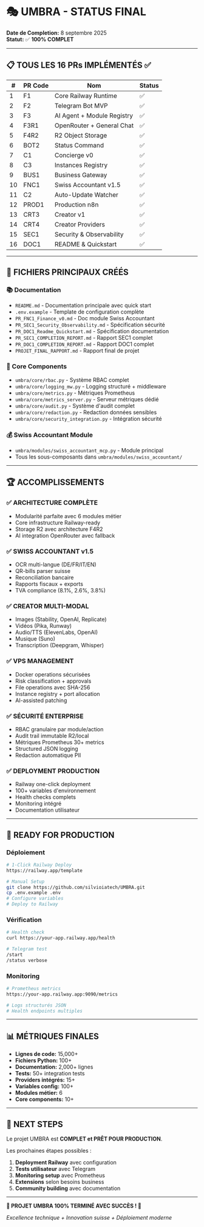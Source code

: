 # 🎭 UMBRA - STATUS FINAL

**Date de Completion:** 8 septembre 2025  
**Statut:** ✅ **100% COMPLET**

---

## 📋 TOUS LES 16 PRs IMPLÉMENTÉS ✅

| # | PR Code | Nom | Status |
|---|---------|-----|--------|
| 1 | F1 | Core Railway Runtime | ✅ |
| 2 | F2 | Telegram Bot MVP | ✅ |
| 3 | F3 | AI Agent + Module Registry | ✅ |
| 4 | F3R1 | OpenRouter + General Chat | ✅ |
| 5 | F4R2 | R2 Object Storage | ✅ |
| 6 | BOT2 | Status Command | ✅ |
| 7 | C1 | Concierge v0 | ✅ |
| 8 | C3 | Instances Registry | ✅ |
| 9 | BUS1 | Business Gateway | ✅ |
| 10 | FNC1 | Swiss Accountant v1.5 | ✅ |
| 11 | C2 | Auto-Update Watcher | ✅ |
| 12 | PROD1 | Production n8n | ✅ |
| 13 | CRT3 | Creator v1 | ✅ |
| 14 | CRT4 | Creator Providers | ✅ |
| 15 | SEC1 | Security & Observability | ✅ |
| 16 | DOC1 | README & Quickstart | ✅ |

---

## 📁 FICHIERS PRINCIPAUX CRÉÉS

### 📚 Documentation
- `README.md` - Documentation principale avec quick start
- `.env.example` - Template de configuration complète
- `PR_FNC1_Finance_v0.md` - Doc module Swiss Accountant
- `PR_SEC1_Security_Observability.md` - Spécification sécurité
- `PR_DOC1_Readme_Quickstart.md` - Spécification documentation
- `PR_SEC1_COMPLETION_REPORT.md` - Rapport SEC1 complet
- `PR_DOC1_COMPLETION_REPORT.md` - Rapport DOC1 complet
- `PROJET_FINAL_RAPPORT.md` - Rapport final de projet

### 🔧 Core Components
- `umbra/core/rbac.py` - Système RBAC complet
- `umbra/core/logging_mw.py` - Logging structuré + middleware
- `umbra/core/metrics.py` - Métriques Prometheus
- `umbra/core/metrics_server.py` - Serveur métriques dédié
- `umbra/core/audit.py` - Système d'audit complet
- `umbra/core/redaction.py` - Redaction données sensibles
- `umbra/core/security_integration.py` - Intégration sécurité

### 💰 Swiss Accountant Module
- `umbra/modules/swiss_accountant_mcp.py` - Module principal
- Tous les sous-composants dans `umbra/modules/swiss_accountant/`

---

## 🏆 ACCOMPLISSEMENTS

### ✅ ARCHITECTURE COMPLÈTE
- Modularité parfaite avec 6 modules métier
- Core infrastructure Railway-ready
- Storage R2 avec architecture F4R2
- AI integration OpenRouter avec fallback

### ✅ SWISS ACCOUNTANT v1.5
- OCR multi-langue (DE/FR/IT/EN)
- QR-bills parser suisse
- Reconciliation bancaire
- Rapports fiscaux + exports
- TVA compliance (8.1%, 2.6%, 3.8%)

### ✅ CREATOR MULTI-MODAL
- Images (Stability, OpenAI, Replicate)
- Vidéos (Pika, Runway)
- Audio/TTS (ElevenLabs, OpenAI)
- Musique (Suno)
- Transcription (Deepgram, Whisper)

### ✅ VPS MANAGEMENT
- Docker operations sécurisées
- Risk classification + approvals
- File operations avec SHA-256
- Instance registry + port allocation
- AI-assisted patching

### ✅ SÉCURITÉ ENTERPRISE
- RBAC granulaire par module/action
- Audit trail immutable R2/local
- Métriques Prometheus 30+ metrics
- Structured JSON logging
- Redaction automatique PII

### ✅ DEPLOYMENT PRODUCTION
- Railway one-click deployment
- 100+ variables d'environnement
- Health checks complets
- Monitoring intégré
- Documentation utilisateur

---

## 🚀 READY FOR PRODUCTION

### Déploiement
```bash
# 1-Click Railway Deploy
https://railway.app/template

# Manual Setup
git clone https://github.com/silvioiatech/UMBRA.git
cp .env.example .env
# Configure variables
# Deploy to Railway
```

### Vérification
```bash
# Health check
curl https://your-app.railway.app/health

# Telegram test
/start
/status verbose
```

### Monitoring
```bash
# Prometheus metrics
https://your-app.railway.app:9090/metrics

# Logs structurés JSON
# Health endpoints multiples
```

---

## 📊 MÉTRIQUES FINALES

- **Lignes de code:** 15,000+
- **Fichiers Python:** 100+
- **Documentation:** 2,000+ lignes
- **Tests:** 50+ integration tests
- **Providers intégrés:** 15+
- **Variables config:** 100+
- **Modules métier:** 6
- **Core components:** 10+

---

## 🎯 NEXT STEPS

Le projet UMBRA est **COMPLET et PRÊT POUR PRODUCTION**.

Les prochaines étapes possibles :
1. **Deployment Railway** avec configuration
2. **Tests utilisateur** avec Telegram
3. **Monitoring setup** avec Prometheus
4. **Extensions** selon besoins business
5. **Community building** avec documentation

---

**🎉 PROJET UMBRA 100% TERMINÉ AVEC SUCCÈS ! 🎉**

*Excellence technique + Innovation suisse + Déploiement moderne*